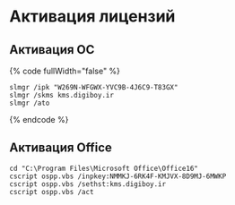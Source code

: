 # Активация лицензий

## Активация ОС

{% code fullWidth="false" %}
```
slmgr /ipk "W269N-WFGWX-YVC9B-4J6C9-T83GX"
slmgr /skms kms.digiboy.ir
slmgr /ato
```
{% endcode %}

## Активация Office

```
cd "C:\Program Files\Microsoft Office\Office16"
cscript ospp.vbs /inpkey:NMMKJ-6RK4F-KMJVX-8D9MJ-6MWKP
cscript ospp.vbs /sethst:kms.digiboy.ir
cscript ospp.vbs /act
```
